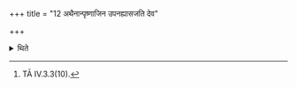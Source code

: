 +++
title = "12 अथैनान्पृष्णाजिन उपनह्यासजति देव"

+++

<details><summary>थिते</summary>

12. Having wrapped them up in the skin of black antelope he hangs them up with deva puraścara saghyāsaṁ tvā.[^1]  

[^1]: TĀ IV.3.3(10). 
</details>
